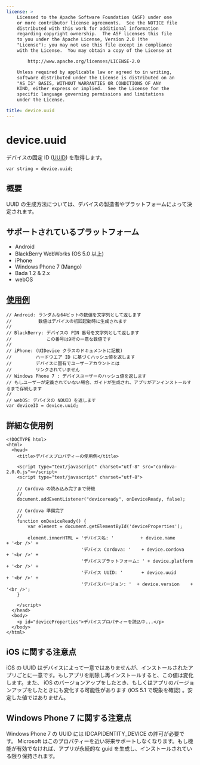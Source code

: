 ```yaml
---
license: >
    Licensed to the Apache Software Foundation (ASF) under one
    or more contributor license agreements.  See the NOTICE file
    distributed with this work for additional information
    regarding copyright ownership.  The ASF licenses this file
    to you under the Apache License, Version 2.0 (the
    "License"); you may not use this file except in compliance
    with the License.  You may obtain a copy of the License at

        http://www.apache.org/licenses/LICENSE-2.0

    Unless required by applicable law or agreed to in writing,
    software distributed under the License is distributed on an
    "AS IS" BASIS, WITHOUT WARRANTIES OR CONDITIONS OF ANY
    KIND, either express or implied.  See the License for the
    specific language governing permissions and limitations
    under the License.

title: device.uuid
---
```


device.uuid
===========

デバイスの固定 ID ([UUID](http://en.wikipedia.org/wiki/Universally_Unique_Identifier)) を取得します。

    var string = device.uuid;

概要
-----------

UUID の生成方法については、デバイスの製造者やプラットフォームによって決定されます。

サポートされているプラットフォーム
-------------------

- Android
- BlackBerry WebWorks (OS 5.0 以上)
- iPhone
- Windows Phone 7 (Mango)
- Bada 1.2 & 2.x
- webOS

[使用例](../storage/storage.opendatabase.html)
-------------

    // Android: ランダムな64ビットの数値を文字列として返します
    //          数値はデバイスの初回起動時に生成されます
    //
    // BlackBerry: デバイスの PIN 番号を文字列として返します
    //             この番号は9桁の一意な数値です
    //
    // iPhone: (UIDevice クラスのドキュメントに記載)
    //         ハードウエア ID に基づくハッシュ値を返します
    //         デバイスに固有でユーザーアカウントとは
    //         リンクされていません
    // Windows Phone 7 : デバイスユーザーのハッシュ値を返します
    // もしユーザーが定義されていない場合、ガイドが生成され、アプリがアンインストールするまで存続します
    //
    // webOS: デバイスの NDUID を返します
    var deviceID = device.uuid;

詳細な使用例
------------

    <!DOCTYPE html>
    <html>
      <head>
        <title>デバイスプロパティーの使用例</title>

        <script type="text/javascript" charset="utf-8" src="cordova-2.0.0.js"></script>
        <script type="text/javascript" charset="utf-8">

        // Cordova の読み込み完了まで待機
        //
        document.addEventListener("deviceready", onDeviceReady, false);

        // Cordova 準備完了
        //
        function onDeviceReady() {
            var element = document.getElementById('deviceProperties');

            element.innerHTML = 'デバイス名: '          + device.name       + '<br />' +
                                'デバイス Cordova: '    + device.cordova    + '<br />' +
                                'デバイスプラットフォーム: ' + device.platform + '<br />' +
                                'デバイス UUID: '       + device.uuid       + '<br />' +
                                'デバイスバージョン: '  + device.version    + '<br />';
        }

        </script>
      </head>
      <body>
        <p id="deviceProperties">デバイスプロパティーを読込中...</p>
      </body>
    </html>

iOS に関する注意点
-------------

iOS の UUID はデバイスによって一意ではありませんが、インストールされたアプリごとに一意です。もしアプリを削除し再インストールすると、この値は変化します。また、 iOS のバージョンアップをしたとき、もしくはアプリのバージョンアップをしたときにも変化する可能性があります (iOS 5.1 で現象を確認) 。安定した値ではありません。

Windows Phone 7 に関する注意点
-------------

Windows Phone 7 の UUID には IDCAPIDENTITY_DEVICE の許可が必要です。 Microsoft はこのプロパティーを近い将来サポートしなくなります。もし機能が有効でなければ、アプリが永続的な guid を生成し、インストールされている限り保持されます。
